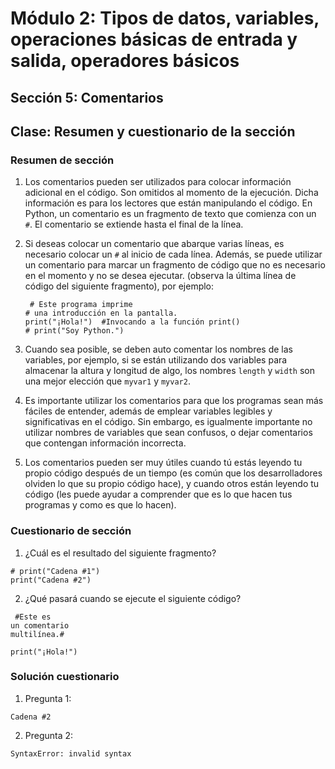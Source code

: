 # Módulo 2: Tipos de datos, variables, operaciones básicas de entrada y salida, operadores básicos 
## Sección 5: Comentarios
## Clase: Resumen y cuestionario de la sección

### Resumen de sección

1. Los comentarios pueden ser utilizados para colocar información adicional en el código. Son omitidos al momento de la ejecución. Dicha información es para los lectores que están manipulando el código. En Python, un comentario es un fragmento de texto que comienza con un `#`. El comentario se extiende hasta el final de la línea.
2. Si deseas colocar un comentario que abarque varias líneas, es necesario colocar un `#` al inicio de cada línea. Además, se puede utilizar un comentario para marcar un fragmento de código que no es necesario en el momento y no se desea ejecutar. (observa la última línea de código del siguiente fragmento), por ejemplo:

    ```
     # Este programa imprime
    # una introducción en la pantalla.
    print("¡Hola!")  #Invocando a la función print()
    # print("Soy Python.") 
    ```
3. Cuando sea posible, se deben auto comentar los nombres de las variables, por ejemplo, si se están utilizando dos variables para almacenar la altura y longitud de algo, los nombres `length` y `width` son una mejor elección que `myvar1` y `myvar2`.
4. Es importante utilizar los comentarios para que los programas sean más fáciles de entender, además de emplear variables legibles y significativas en el código. Sin embargo, es igualmente importante no utilizar nombres de variables que sean confusos, o dejar comentarios que contengan información incorrecta.
5. Los comentarios pueden ser muy útiles cuando tú estás leyendo tu propio código después de un tiempo (es común que los desarrolladores olviden lo que su propio código hace), y cuando otros están leyendo tu código (les puede ayudar a comprender que es lo que hacen tus programas y como es que lo hacen).

### Cuestionario de sección

1.  ¿Cuál es el resultado del siguiente fragmento?

```
# print("Cadena #1")
print("Cadena #2") 
```

2. ¿Qué pasará cuando se ejecute el siguiente código?

```
 #Este es
un comentario
multilínea.#
 
print("¡Hola!") 
```

### Solución cuestionario

1. Pregunta 1:

`Cadena #2`

2. Pregunta 2:

`SyntaxError: invalid syntax`